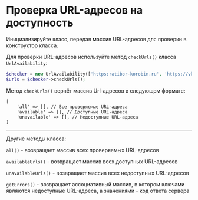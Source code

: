 Проверка URL-адресов на доступность
===================================

Инициализируйте класс, передав массив URL-адресов для проверки в конструктор класса.

Для проверки URL-адресов используйте метод ```checkUrls()``` класса ```UrlAvailability```:

```php
$checker = new UrlAvailability(['https:ratibor-korobin.ru', 'https://vk.com']);
$urls = $checker->checkUrls();
```

Метод ```checkUrls()``` вернёт массив Url-адресов в следующем формате:

```
[
    'all' => [], // Все проверяемые URL-адреса
    'available' => [], // Доступные URL-адреса
    'unavailable' => [], // Недоступные URL-адреса
]
```

---

Другие методы класса:

```all()``` - возвращает массив всех проверяемых URL-адресов

```availableUrls()``` - возвращает массив всех доступных URL-адресов

```unavailableUrls()``` - возвращает массив всех недоступных URL-адресов

```getErrors()``` - возвращает ассоциативный массив, в котором ключами являются недоступные URL-адреса, а значениями - код ответа сервера